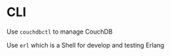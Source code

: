 # CLI

Use `couchdbctl` to manage CouchDB  

Use `erl` which is a Shell for develop and testing Erlang  